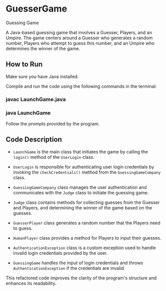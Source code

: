 # GuesserGame
Guessing Game

A Java-based guessing game that involves a Guesser, Players, and an Umpire. The game centers around a Guesser who generates a random number, Players who attempt to guess this number, and an Umpire who determines the winner of the game.


## How to Run

Make sure you have Java installed.

Compile and run the code using the following commands in the terminal:

### javac LaunchGame.java
### java LaunchGame


Follow the prompts provided by the program.


## Code Description

- `LaunchGame` is the main class that initiates the game by calling the `login()` method of the `UserLogin` class.

- `UserLogin` is responsible for authenticating user login credentials by invoking the `checkCredentials()` method from the `GuessingGameCompany` class.

- `GuessingGameCompany` class manages the user authentication and communicates with the `Judge` class to initiate the guessing game.

- `Judge` class contains methods for collecting guesses from the Guesser and Players, and determining the winner of the game based on the guesses.

- `GuesserPlayer` class generates a random number that the Players need to guess.

- `HumanPlayer` class provides a method for Players to input their guesses.

- `AuthenticationException` class is a custom exception used to handle invalid login credentials provided by the user.

- `GuessingGame` handles the input of login credentials and throws `AuthenticationException` if the credentials are invalid.

This refactored code improves the clarity of the program's structure and enhances its readability.

